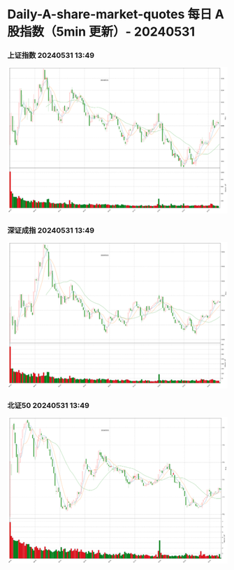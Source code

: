 
# Daily-A-share-market-quotes 每日 A 股指数（5min 更新）- 20240531

### 上证指数 20240531 13:49
![](./fig/2024/5/20240531-sh000001.png)

### 深证成指 20240531 13:49
![](./fig/2024/5/20240531-sz399001.png)

### 北证50 20240531 13:49
![](./fig/2024/5/20240531-bj899050.png)
